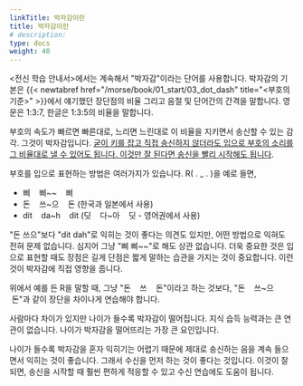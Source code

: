 ```yaml
---
linkTitle: 박자감이란
title: 박자감이란
# description: 
type: docs
weight: 40
---
```



<전신 학습 안내서>에서는 계속해서 "박자감"이라는 단어를 사용합니다. 박자감의 기본은 {{< newtabref href="/morse/book/01_start/03_dot_dash" title="<부호의 기준>" >}}에서 얘기했던 장단점의 비율 그리고 음절 및 단어간의 간격을 말합니다. 영문은 1:3:7, 한글은 1:3:5의 비율을 말합니다.

부호의 속도가 빠르면 빠른대로, 느리면 느린대로 이 비율을 지키면서 송신할 수 있는 감각. 그것이 박자감입니다. <u>굳이 키를 잡고 직접 송신하지 않더라도 입으로 부호의 소리를 그 비율대로 낼 수 있어도 됩니다. 이것만 잘 된다면 송신을 빨리 시작해도 됩니다</u>.

부호를 입으로 표현하는 방법은 여러가지가 있습니다. R( . _ . )을 예로 들면,

- 삐 &nbsp; &nbsp;삐~~ &nbsp; &nbsp;삐
- 돈 &nbsp; &nbsp;쓰~으 &nbsp; &nbsp;돈 (한국과 일본에서 사용)
- dit &nbsp; &nbsp;da~h &nbsp; &nbsp;dit (딧 &nbsp; &nbsp;다~아 &nbsp; &nbsp;딧 - 영어권에서 사용)

"돈 쓰으"보다 "dit dah"로 익히는 것이 좋다는 의견도 있지만, 어떤 방법으로 익혀도 전혀 문제 없습니다. 심지어 그냥 "삐 삐~~"로 해도 상관 없습니다. 더욱 중요한 것은 입으로 표현할 때도 장점은 길게 단점은 짧게 말하는 습관을 가지는 것이 중요합니다. 이런 것이 박자감에 직접 영향을 줍니다.

위에서 예를 든 R을 말할 때, 그냥 "돈 &nbsp; &nbsp;쓰 &nbsp; &nbsp;돈"이라고 하는 것보다, "돈 &nbsp; &nbsp;쓰~으 &nbsp; &nbsp;돈"과 같이 장단을 차이나게 연습해야 합니다.

사람마다 차이가 있지만 나이가 들수록 박자감이 떨어집니다. 지식 습득 능력과는 큰 연관이 없습니다. 나이가 박자감을 떨어뜨리는 가장 큰 요인입니다.

나이가 들수록 박자감을 혼자 익히기는 어렵기 때문에 제대로 송신하는 음을 계속 들으면서 익히는 것이 좋습니다. 그래서 수신을 먼저 하는 것이 좋다는 것입니다. 이것이 잘 되면, 송신을 시작할 때 훨씬 편하게 적응할 수 있고 수신 연습에도 도움이 됩니다.



